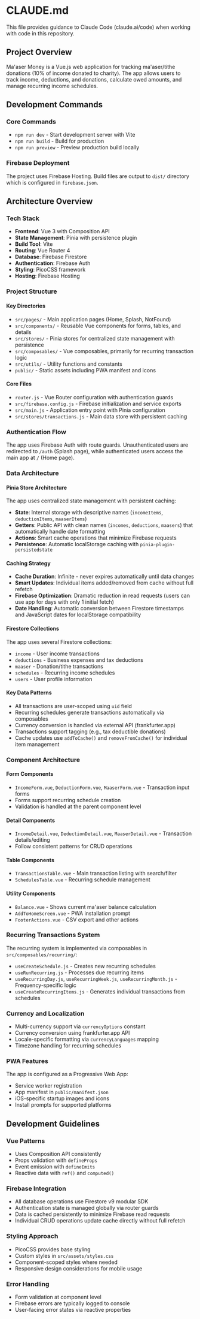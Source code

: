 # CLAUDE.md

This file provides guidance to Claude Code (claude.ai/code) when working with code in this repository.

## Project Overview

Ma'aser Money is a Vue.js web application for tracking ma'aser/tithe donations (10% of income donated to charity). The app allows users to track income, deductions, and donations, calculate owed amounts, and manage recurring income schedules.

## Development Commands

### Core Commands
- `npm run dev` - Start development server with Vite
- `npm run build` - Build for production
- `npm run preview` - Preview production build locally

### Firebase Deployment
The project uses Firebase Hosting. Build files are output to `dist/` directory which is configured in `firebase.json`.

## Architecture Overview

### Tech Stack
- **Frontend**: Vue 3 with Composition API
- **State Management**: Pinia with persistence plugin
- **Build Tool**: Vite
- **Routing**: Vue Router 4
- **Database**: Firebase Firestore
- **Authentication**: Firebase Auth
- **Styling**: PicoCSS framework
- **Hosting**: Firebase Hosting

### Project Structure

#### Key Directories
- `src/pages/` - Main application pages (Home, Splash, NotFound)
- `src/components/` - Reusable Vue components for forms, tables, and details
- `src/stores/` - Pinia stores for centralized state management with persistence
- `src/composables/` - Vue composables, primarily for recurring transaction logic
- `src/utils/` - Utility functions and constants
- `public/` - Static assets including PWA manifest and icons

#### Core Files
- `router.js` - Vue Router configuration with authentication guards
- `src/firebase.config.js` - Firebase initialization and service exports
- `src/main.js` - Application entry point with Pinia configuration
- `src/stores/transactions.js` - Main data store with persistent caching

### Authentication Flow
The app uses Firebase Auth with route guards. Unauthenticated users are redirected to `/auth` (Splash page), while authenticated users access the main app at `/` (Home page).

### Data Architecture

#### Pinia Store Architecture
The app uses centralized state management with persistent caching:

- **State**: Internal storage with descriptive names (`incomeItems`, `deductionItems`, `maaserItems`)
- **Getters**: Public API with clean names (`incomes`, `deductions`, `maasers`) that automatically handle date formatting
- **Actions**: Smart cache operations that minimize Firebase requests
- **Persistence**: Automatic localStorage caching with `pinia-plugin-persistedstate`

#### Caching Strategy
- **Cache Duration**: Infinite - never expires automatically until data changes
- **Smart Updates**: Individual items added/removed from cache without full refetch
- **Firebase Optimization**: Dramatic reduction in read requests (users can use app for days with only 1 initial fetch)
- **Date Handling**: Automatic conversion between Firestore timestamps and JavaScript dates for localStorage compatibility

#### Firestore Collections
The app uses several Firestore collections:
- `income` - User income transactions
- `deductions` - Business expenses and tax deductions  
- `maaser` - Donation/tithe transactions
- `schedules` - Recurring income schedules
- `users` - User profile information

#### Key Data Patterns
- All transactions are user-scoped using `uid` field
- Recurring schedules generate transactions automatically via composables
- Currency conversion is handled via external API (frankfurter.app)
- Transactions support tagging (e.g., tax deductible donations)
- Cache updates use `addToCache()` and `removeFromCache()` for individual item management

### Component Architecture

#### Form Components
- `IncomeForm.vue`, `DeductionForm.vue`, `MaaserForm.vue` - Transaction input forms
- Forms support recurring schedule creation
- Validation is handled at the parent component level

#### Detail Components  
- `IncomeDetail.vue`, `DeductionDetail.vue`, `MaaserDetail.vue` - Transaction details/editing
- Follow consistent patterns for CRUD operations

#### Table Components
- `TransactionsTable.vue` - Main transaction listing with search/filter
- `SchedulesTable.vue` - Recurring schedule management

#### Utility Components
- `Balance.vue` - Shows current ma'aser balance calculation
- `AddToHomeScreen.vue` - PWA installation prompt
- `FooterActions.vue` - CSV export and other actions

### Recurring Transactions System

The recurring system is implemented via composables in `src/composables/recurring/`:
- `useCreateSchedule.js` - Creates new recurring schedules
- `useRunRecurring.js` - Processes due recurring items
- `useRecurringDay.js`, `useRecurringWeek.js`, `useRecurringMonth.js` - Frequency-specific logic
- `useCreateRecurringItems.js` - Generates individual transactions from schedules

### Currency and Localization

- Multi-currency support via `currencyOptions` constant
- Currency conversion using frankfurter.app API
- Locale-specific formatting via `currencyLanguages` mapping
- Timezone handling for recurring schedules

### PWA Features

The app is configured as a Progressive Web App:
- Service worker registration
- App manifest in `public/manifest.json`
- iOS-specific startup images and icons
- Install prompts for supported platforms

## Development Guidelines

### Vue Patterns
- Uses Composition API consistently
- Props validation with `defineProps`
- Event emission with `defineEmits`
- Reactive data with `ref()` and `computed()`

### Firebase Integration
- All database operations use Firestore v9 modular SDK
- Authentication state is managed globally via router guards
- Data is cached persistently to minimize Firebase read requests
- Individual CRUD operations update cache directly without full refetch

### Styling Approach
- PicoCSS provides base styling
- Custom styles in `src/assets/styles.css`
- Component-scoped styles where needed
- Responsive design considerations for mobile usage

### Error Handling
- Form validation at component level
- Firebase errors are typically logged to console
- User-facing error states via reactive properties